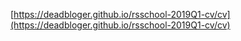 [https://deadbloger.github.io/rsschool-2019Q1-cv/cv](https://deadbloger.github.io/rsschool-2019Q1-cv/cv)
